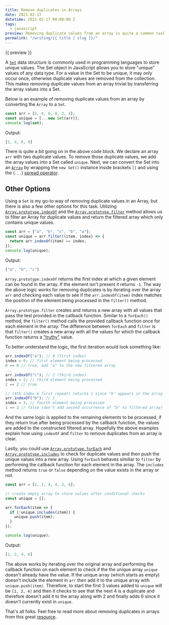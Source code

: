 ```yaml
---
title: Remove duplicates in Arrays
date: 2021-02-17
datetime: 2021-02-17 00:00:00 Z
tags:
  - javascript
preview: Removing duplicate values from an array is quite a common task in programming. Sometimes, specific scenarios require a collection of data to only store unique values. That is, no repeated values.
permalink: "/writing/{{ title | slug }}/"
---
```


{{ preview }}

A [`Set`](https://developer.mozilla.org/en-US/docs/Web/JavaScript/Reference/Global_Objects/Set) data structure is commonly used in programming languages to store unique values. The Set object in JavaScript allows you to store "unique" values of any data type. For a value in the Set to be unique, it may only occur once, otherwise duplicate values are removed from the collection. This makes removing duplicate values from an array trivial by transferring the array values into a Set.

Below is an example of removing duplicate values from an array by converting the `Array` to a `Set`.

```js
const arr = [2, 4, 6, 8, 2, 4]; 
const unique = [...new Set(arr)];
console.log(set);
```

Output:

```js
[2, 4, 6, 8]
```

There is quite a bit going on in the above code block. We declare an array `arr` with two duplicate values. To remove those duplicate values, we add the array values into a Set called `unique`. Next, we can convert the Set into an [`Array`](https://developer.mozilla.org/en-US/docs/Web/JavaScript/Reference/Global_Objects/Array) by wrapping the `new Set()` instance inside brackets `[]` and using the (`...`) [spread operator](https://developer.mozilla.org/en-US/docs/Web/JavaScript/Reference/Operators/Spread_syntax). 

<h2 class="post-heading">Other Options</h2>

Using a `Set` is my go-to way of removing duplicate values in an Array, but there is also a few other options for this task. Utilizing [`Array.prototype.indexOf`](https://developer.mozilla.org/en-US/docs/Web/JavaScript/Reference/Global_Objects/Array/indexOf) and the [`Array.prototype.filter`](https://developer.mozilla.org/en-US/docs/Web/JavaScript/Reference/Global_Objects/Array/filter) method allows us to filter an Array for duplicate values and return the filtered array which only contains unique values.

```js
const arr = ["a", "b", "c", "b", "a"];
const unique = arr.filter((item, index) => {
  return arr.indexOf(item) == index;
});
console.log(unique);
```

Output:

```js
["a", "b", "c"]
```

`Array.prototype.indexOf` returns the first index at which a given element can be found in the array. If the element isn't present it returns `-1`. The way the above logic works for removing duplicates is by iterating over the array `arr` and checking each value to see if the `arr.indexOf(item)` index matches the position of the element being processed in the `filter()` method. 

`Array.prototype.filter` creates and returns a new array with all values that pass the test provided in the callback function. Similar to a `forEach()` method, the `filter()` method calls the provided callback function once for each element in the array. The difference between `forEach` and `filter` is that `filter()` creates a new array with all the values for which the callback function returns a ["truthy"](https://developer.mozilla.org/en-US/docs/Glossary/Truthy) value.

To better understand the logic, the first iteration would look something like:

```js
arr.indexOf("a"); // 0 (first index)
index = 0; // first element being processed
0 == 0 // true, add "a" to the new filtered array
...
arr.indexOf("c"); // 2 (third index)
index = 2; // third element being processed
2 == 2 // true

// (4th index & first repeat) returns 1 since "b" appears in the array at index 1 first ie 2nd element
arr.indexOf("b"); // 1
index = 3; // fourth element being processed
1 == 3 // false (don't add second occurrence of "b" to filtered array)
```

And the same logic is applied to the remaining elements to be processed, if they return true after being processed by the callback function, the values are added to the constructed filtered array. Hopefully the above examples explain how using `indexOf` and `filter` to remove duplicates from an array is clear. 

Lastly, you could use [`Array.prototype.forEach`](https://developer.mozilla.org/en-US/docs/Web/JavaScript/Reference/Global_Objects/Array/forEach) and [`Array.prototype.includes`](https://developer.mozilla.org/en-US/docs/Web/JavaScript/Reference/Global_Objects/Array/includes) to check for duplicate values and then push the unique values into a new array. Using `forEach` behaves similiar to `filter` by performing the callback function for each element in the array. The `includes` method returns `true` or `false` depending on the value exists in the array or not.

```js
const arr = [1, 2, 4, 4, 2, 6];

// create empty array to store values after conditional checks
const unique = [];

arr.forEach(item => {
  if (!unique.includes(item)) {
    unique.push(item);
  }
});

console.log(unique);
```

Output:

```js
[1, 2, 4, 6]
```
The above works by iterating over the original array and performing the callback function on each element to check if the the unique array `unique` doesn't already have the value. If the unique array (which starts as empty) doesn't include the element in `arr` then add it to the unique array with `unique.push(item)`. Therefore, to start the first 3 values added to `unique` will be `[1, 2, 4]` and then it checks to see that the next 4 is a duplicate and therefore doesn't add it to the array along with 2 and finally adds 6 since it doesn't currently exist in `unique`.

That's all folks. Feel free to read more about removing duplicates in arrays from this great [resource](https://www.javascripttutorial.net/array/javascript-remove-duplicates-from-array/).